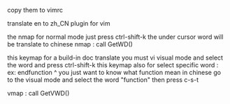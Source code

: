 copy them to vimrc 

translate en to zh_CN plugin for vim 

the nmap for normal mode 
just press ctrl-shift-k the under cursor word will be translate to chinese
nmap <silent> <c-s-K> <Esc>: call GetWD() <CR>



this keymap for a build-in doc translate you must vi visual mode and select the
word and press ctrl-shift-k
this keymap also for select specific word :
ex: endfunction
          ^
you just want to know what function mean in chinese 
go to the visual mode and select the word "function" then press c-s-t

vmap <silent> <c-s-K> <Esc>: call GetVWD()<CR>


